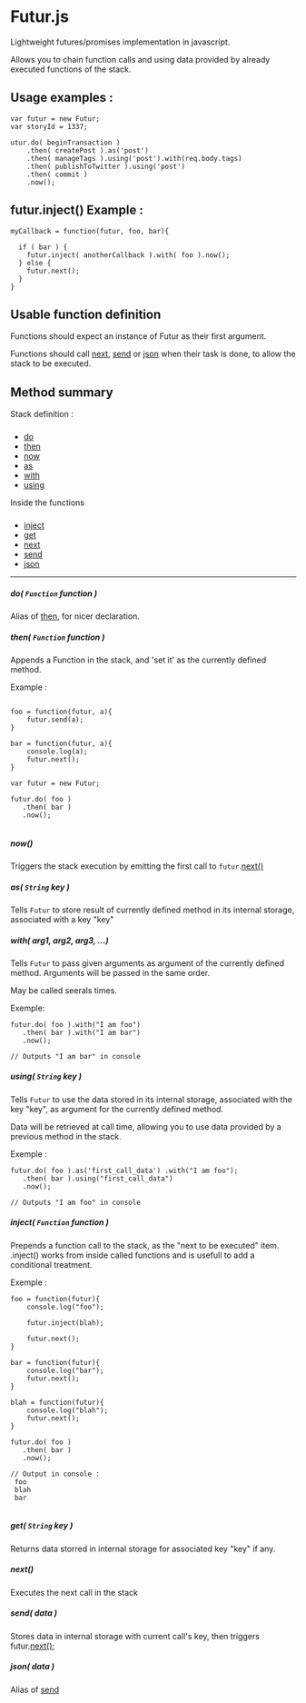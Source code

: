 Futur.js
========

Lightweight futures/promises implementation in javascript.

Allows you to chain function calls and using data provided by already executed functions of the stack.






Usage examples :
---
 
```  
var futur = new Futur;
var storyId = 1337; 

utur.do( beginTransaction )
    .then( createPost ).as('post')
    .then( manageTags ).using('post').with(req.body.tags)
    .then( publishToTwitter ).using('post')
    .then( commit )
    .now();
```
 
futur.inject() Example :
----

```
myCallback = function(futur, foo, bar){

  if ( bar ) {
    futur.inject( anotherCallback ).with( foo ).now();
  } else {
    futur.next();
  }
}
```

Usable function definition
----

Functions should expect an instance of Futur as their first argument.

Functions should call [next](#next), [send](#send) or [json](#json) when their task is done, to allow the stack to be executed.


Method summary
---

Stack definition :
###

* [do](#do)
* [then](#then)
* [now](#now)
* [as](#as)
* [with](#with)
* [using](#using)


Inside the functions
###
* [inject](#inject)
* [get](#get)
* [next](#next)
* [send](#send)
* [json](#json)

**********

<a name="do"></a>
##### do(  `Function` function )

Alias of [then](#then), for nicer declaration.


<a name="then"></a>
##### then(  `Function` function )

Appends a Function in the stack, and 'set it' as the currently defined method.

Example :

```

foo = function(futur, a){
    futur.send(a);
}

bar = function(futur, a){
    console.log(a);
    futur.next();
}

var futur = new Futur;

futur.do( foo )
   .then( bar )
   .now();
   
```

<a name="now"></a>
##### now()

Triggers the stack execution by emitting the first call to `futur`.[next()](#next)



<a name="as"></a>
##### as( `String` key )

Tells `Futur` to store result of currently defined method in its internal storage, associated with a key  "key"

<a name="with"></a>
##### with( arg1, arg2, arg3, ...)

Tells `Futur` to pass given arguments as argument of the currently defined method.
Arguments will be passed in the same order.

May be called seerals times.

Exemple:

```
futur.do( foo ).with("I am foo")
   .then( bar ).with("I am bar")
   .now();
   
// Outputs "I am bar" in console

```


<a name="using"></a>
##### using( `String` key )

Tells `Futur` to use the data stored in its internal storage, associated with the key "key", as argument for the currently defined method.

Data will be retrieved at call time, allowing you to use data provided by a previous method in the stack.

Exemple :
```
futur.do( foo ).as('first_call_data') .with("I am foo");
   .then( bar ).using("first_call_data")
   .now();
   
// Outputs "I am foo" in console
```

<a name="inject"></a>
##### inject( `Function` function )

Prepends a function call to the stack, as the "next to be executed" item.
.inject() works from inside called functions and is usefull to add a conditional treatment.

Exemple : 

``` 
foo = function(futur){
    console.log("foo");

    futur.inject(blah);

    futur.next();
}

bar = function(futur){
    console.log("bar");
    futur.next();
}

blah = function(futur){
    console.log("blah");
    futur.next();
}

futur.do( foo )
   .then( bar )
   .now();

// Output in console :
 foo
 blah
 bar


``` 

<a name="get"></a>
##### get( `String` key )

Returns data storred in internal storage for associated key "key" if any.


<a name="next"></a>
##### next()

Executes the next call in the stack


<a name="send"></a>
##### send( data )

Stores data in internal storage with current call's key, then triggers futur.[next()](#next);

<a name="json"></a>
##### json( data )

Alias of [send](#send)



